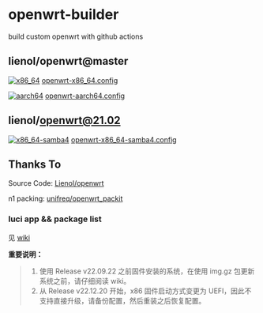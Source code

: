 # openwrt-builder

build custom openwrt with github actions

## lienol/openwrt@master

[![x86_64](https://img.shields.io/github/actions/workflow/status/RookieZoe/openwrt-builder/openwrt-x86_64.yml?branch=main&color=34d058&label=x86_64&logo=github&logoColor=fff)](https://github.com/RookieZoe/openwrt-builder/actions/workflows/openwrt-x86_64.yml)
[openwrt-x86_64.config](./configs/x64.config)

[![aarch64](https://img.shields.io/github/actions/workflow/status/RookieZoe/openwrt-builder/openwrt-aarch64.yml?branch=main&color=34d058&label=aarch64&logo=github&logoColor=fff)](https://github.com/RookieZoe/openwrt-builder/actions/workflows/openwrt-aarch64.yml)
[openwrt-aarch64.config](./configs/arm8.config)

## lienol/openwrt@21.02

[![x86_64-samba4](https://img.shields.io/github/actions/workflow/status/RookieZoe/openwrt-builder/openwrt-x86_64-samba4.yml?branch=main&color=34d058&label=x86_64-samba4&logo=github&logoColor=fff)](https://github.com/RookieZoe/openwrt-builder/actions/workflows/openwrt-x86_64-samba4.yml)
[openwrt-x86_64-samba4.config](./configs/x64_samba.config)

## Thanks To

Source Code: [Lienol/openwrt](https://github.com/Lienol/openwrt)

n1 packing: [unifreq/openwrt_packit](https://github.com/unifreq/openwrt_packit)

### luci app && package list

见 [wiki](https://github.com/RookieZoe/openwrt-builder/wiki)

**重要说明：**

> 1. 使用 Release v22.09.22 之前固件安装的系统，在使用 img.gz 包更新系统之前，请仔细阅读 wiki。
> 2. 从 Release v22.12.20 开始，x86 固件启动方式变更为 UEFI，因此不支持直接升级，请备份配置，然后重装之后恢复配置。
